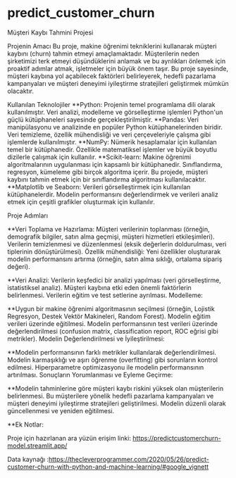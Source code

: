 # predict_customer_churn
Müşteri Kaybı Tahmini Projesi 

Projenin Amacı
Bu proje, makine öğrenimi tekniklerini kullanarak müşteri kaybını (churn) tahmin etmeyi amaçlamaktadır. Müşterilerin neden şirketimizi terk etmeyi düşündüklerini anlamak ve bu ayrılıkları önlemek için proaktif adımlar atmak, işletmeler için büyük önem taşır. Bu proje sayesinde, müşteri kaybına yol açabilecek faktörleri belirleyerek, hedefli pazarlama kampanyaları ve müşteri deneyimi iyileştirme stratejileri geliştirmek mümkün olacaktır.

Kullanılan Teknolojiler
**Python: Projenin temel programlama dili olarak kullanılmıştır. Veri analizi, modelleme ve görselleştirme işlemleri Python'un güçlü kütüphaneleri sayesinde gerçekleştirilmiştir.
**Pandas: Veri manipülasyonu ve analizinde en popüler Python kütüphanelerinden biridir. Veri temizleme, özellik mühendisliği ve veri çerçeveleriyle çalışma gibi işlemlerde kullanılmıştır.
**NumPy: Nümerik hesaplamalar için kullanılan temel bir kütüphanedir. Özellikle matematiksel işlemler ve büyük boyutlu dizilerle çalışmak için kullanılır.
**Scikit-learn: Makine öğrenimi algoritmalarının uygulanması için kapsamlı bir kütüphanedir. Sınıflandırma, regresyon, kümeleme gibi birçok algoritma içerir. Bu projede, müşteri kaybını tahmin etmek için bir sınıflandırma algoritması kullanılacaktır.
**Matplotlib ve Seaborn: Verileri görselleştirmek için kullanılan kütüphanelerdir. Modelin performansını değerlendirmek ve verileri analiz etmek için çeşitli grafikler oluşturmak için kullanılır.

Proje Adımları

**Veri Toplama ve Hazırlama:
Müşteri verilerinin toplanması (örneğin, demografik bilgiler, satın alma geçmişi, müşteri hizmetleri etkileşimleri).
Verilerin temizlenmesi ve düzenlenmesi (eksik değerlerin doldurulması, veri tiplerinin dönüştürülmesi).
Özellik mühendisliği: Yeni özellikler oluşturarak modelin performansını artırma (örneğin, satın alma sıklığı, ortalama sipariş değeri).

**Veri Analizi:
Verilerin keşfedici bir analizi yapılması (veri görselleştirme, istatistiksel analiz).
Müşteri kaybına etki eden önemli faktörlerin belirlenmesi.
Verilerin eğitim ve test setlerine ayrılması.
Modelleme:

**Uygun bir makine öğrenimi algoritmasının seçilmesi (örneğin, Lojistik Regresyon, Destek Vektör Makineleri, Random Forest).
Modelin eğitim verileri üzerinde eğitilmesi.
Modelin performansının test verileri üzerinde değerlendirilmesi (confusion matrix, classification report, ROC eğrisi gibi metrikler).
Modelin Değerlendirilmesi ve İyileştirilmesi:

**Modelin performansının farklı metrikler kullanılarak değerlendirilmesi.
Modelin karmaşıklığı ve aşırı öğrenme (overfitting) gibi sorunların kontrol edilmesi.
Hiperparametre optimizasyonu ile modelin performansının artırılması.
Sonuçların Yorumlanması ve Eyleme Geçirme:

**Modelin tahminlerine göre müşteri kaybı riskini yüksek olan müşterilerin belirlenmesi.
Bu müşterilere yönelik hedefli pazarlama kampanyaları ve müşteri deneyimi iyileştirme stratejileri geliştirilmesi.
Modelin düzenli olarak güncellenmesi ve yeniden eğitilmesi.

**Ek Notlar:

Proje için hazırlanan ara yüzün erişim linki: https://predictcustomerchurn-model.streamlit.app/

Data kaynağı :https://thecleverprogrammer.com/2020/05/26/predict-customer-churn-with-python-and-machine-learning/#google_vignett












